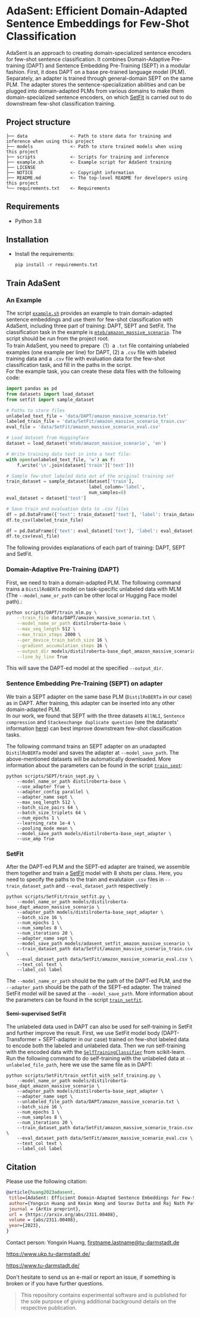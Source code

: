 # AdaSent: Efficient Domain-Adapted Sentence Embeddings for Few-Shot Classification

AdaSent is an approach to creating domain-specialized sentence encoders for few-shot sentence classification. It combines Domain-Adaptive Pre-training (DAPT) and Sentence Embedding Pre-Training (SEPT) in a modular fashion. First, it does DAPT on a base pre-trained language model (PLM). Separately, an adapter is trained through general-domain SEPT on the same PLM. The adapter stores the sentence-specialization abilities and can be plugged into domain-adapted PLMs from various domains to make them domain-specialized sentence encoders, on which [SetFit](https://github.com/huggingface/setfit) is carried out to do downstream few-shot classification training. 

## Project structure
```
├── data                <- Path to store data for training and inference when using this project
├── models              <- Path to store trained models when using this project
├── scripts             <- Scripts for training and inference
├── example.sh          <- Example script for AdaSent training
├── LICENSE  
├── NOTICE              <- Copyright information
├── README.md           <- The top-level README for developers using this project
└── requirements.txt    <- Requirements  
```

## Requirements
* Python 3.8

## Installation
* Install the requirements:

    ```
    pip install -r requirements.txt
    ```

## Train AdaSent
### An Example
The script [`example.sh`](example.sh) provides an example to train domain-adapted sentence embeddings and use them for few-shot classification with AdaSent, including three part of training: DAPT, SEPT and SetFit. The classification task in the example is [`mteb/amazon_massive_scenario`](https://huggingface.co/datasets/mteb/amazon_massive_scenario). The script should be run from the project root.  
To train AdaSent, you need to prepare（1）a `.txt` file containing unlabeled examples (one example per line) for DAPT, (2) a `.csv` file with labeled training data and a `.csv` file with evaluation data for the few-shot classification task, and fill in the paths in the script.   
For the example task, you can create these data files with the following code:
```python
import pandas as pd
from datasets import load_dataset
from setfit import sample_dataset

# Paths to store files
unlabeled_text_file = 'data/DAPT/amazon_massive_scenario.txt'
labeled_train_file = 'data/SetFit/amazon_massive_scenario_train.csv'
eval_file = 'data/SetFit/amazon_massive_scenario_eval.csv'

# Load dataset from Huggingface
dataset = load_dataset('mteb/amazon_massive_scenario', 'en')

# Write training data text in into a text file:
with open(unlabeled_text_file, 'w') as f:
    f.write('\n'.join(dataset['train']['text']))

# Sample few-shot labeled data out of the original training set
train_dataset = sample_dataset(dataset['train'], 
                               label_column='label', 
                               num_samples=8)
eval_dataset = dataset['test']

# Save train and evaluation data to .csv files
df = pd.DataFrame({'text': train_dataset['text'], 'label': train_dataset['label']})
df.to_csv(labeled_train_file)

df = pd.DataFrame({'text': eval_dataset['text'], 'label': eval_dataset['label']})
df.to_csv(eval_file)
``` 

The following provides explanations of each part of training: DAPT, SEPT and SetFit.  
 
### Domain-Adaptive Pre-Training (DAPT)
First, we need to train a domain-adapted PLM. The following command trains a `DistilRoBERTa` model on task-specific unlabeled data with MLM (The `--model_name_or_path` can be other local or Hugging Face model path).:

```bash
python scripts/DAPT/train_mlm.py \
    --train_file data/DAPT/amazon_massive_scenario.txt \
    --model_name_or_path distilroberta-base \
    --max_seq_length 512 \
    --max_train_steps 2000 \
    --per_device_train_batch_size 16 \
    --gradient_accumulation_steps 16 \
    --output_dir models/distilroberta-base_dapt_amazon_massive_scenario \
    --line_by_line True
```
This will save the DAPT-ed model at the specified `--output_dir`.

### Sentence Embedding Pre-Training (SEPT) on adapter
We train a SEPT adapter on the same base PLM (`DistilRoBERTa` in our case) as in DAPT. After training, this adapter can be inserted into any other domain-adapted PLM.  
In our work, we found that SEPT with the three datasets `AllNLI`, `Sentence compression` and `Stackexchange duplicate question` (see the datasets' information [here](https://www.sbert.net/examples/training/paraphrases/README.html)) can best improve downstream few-shot classification tasks. 

The following command trains an SEPT adapter on an unadapted `DistilRoBERTa` model and saves the adapter at `--model_save_path`. The above-mentioned datasets will be automatically downloaded. More information about the parameters can be found in the script [`train_sept`](scripts/SEPT/train_sept.py): 
```
python scripts/SEPT/train_sept.py \
    --model_name_or_path distilroberta-base \
    --use_adapter True \
    --adapter_config parallel \
    --adapter_name sept \
    --max_seq_length 512 \
    --batch_size_pairs 64 \
    --batch_size_triplets 64 \
    --num_epochs 1 \
    --learning_rate 1e-4 \
    --pooling_mode mean \
    --model_save_path models/distilroberta-base_sept_adapter \
    --use_amp True
```

### SetFit
After the DAPT-ed PLM and the SEPT-ed adapter are trained, we assemble them together and train a [SetFit](https://github.com/huggingface/setfit) model with 8 shots per class. Here, you need to specify the paths to the train and evalutaion `.csv` files in `--train_dataset_path` and `--eval_dataset_path` respectively 
:
```
python scripts/SetFit/train_setfit.py \
    --model_name_or_path models/distilroberta-base_dapt_amazon_massive_scenario \
    --adapter_path models/distilroberta-base_sept_adapter \
    --batch_size 16 \
    --num_epochs 1 \
    --num_samples 8 \
    --num_iterations 20 \
    --adapter_name sept \
    --model_save_path models/adasent_setfit_amazon_massive_scenario \
    --train_dataset_path data/SetFit/amazon_massive_scenario_train.csv \
    --eval_dataset_path data/SetFit/amazon_massive_scenario_eval.csv \
    --text_col text \
    --label_col label
```

The `--model_name_or_path` should be the path of the DAPT-ed PLM, and the `--adapter_path` should be the path of the SEPT-ed adapter. The trained SetFit model will be saved at the `--model_save_path`. More information about the parameters can be found in the script [`train_setfit`](scripts/SetFit/train_setfit.py).

#### Semi-supervised SetFit
The unlabeled data used in DAPT can also be used for self-training in SetFit and further improve the result. First, we use SetFit model body (DAPT-Transformer + SEPT-adapter in our case) trained on few-shot labeled data to encode both the labeled and unlabeled data. Then we run self-training with the encoded data with the [`SelfTrainingClassifier`](https://scikit-learn.org/stable/modules/generated/sklearn.semi_supervised.SelfTrainingClassifier.html) from scikit-learn.   
Run the following command to do self-training with the unlabeled data at `--unlabeled_file_path`, here we use the same file as in DAPT:
```
python scripts/SetFit/train_setfit_with_self_training.py \
    --model_name_or_path models/distilroberta-base_dapt_amazon_massive_scenario \
    --adapter_path models/distilroberta-base_sept_adapter \
    --adapter_name sept \
    --unlabeled_file_path data/DAPT/amazon_massive_scenario.txt \
    --batch_size 16 \
    --num_epochs 1 \
    --num_samples 8 \
    --num_iterations 20 \
    --train_dataset_path data/SetFit/amazon_massive_scenario_train.csv \
    --eval_dataset_path data/SetFit/amazon_massive_scenario_eval.csv \
    --text_col text \
    --label_col label
```

## Citation
Please use the following citation:
```bibtex
@article{huang2023adasent,
 title={AdaSent: Efficient Domain-Adapted Sentence Embeddings for Few-Shot Classification}, 
 author={Yongxin Huang and Kexin Wang and Sourav Dutta and Raj Nath Patel and Goran Glavaš and Iryna Gurevych},
 journal = {ArXiv preprint},
 url = {https://arxiv.org/abs/2311.00408},
 volume = {abs/2311.00408},
 year={2023},
}
```

Contact person: Yongxin Huang, firstname.lastname@tu-darmstadt.de

https://www.ukp.tu-darmstadt.de/

https://www.tu-darmstadt.de/


Don't hesitate to send us an e-mail or report an issue, if something is broken or if you have further questions.

> This repository contains experimental software and is published for the sole purpose of giving additional background details on the respective publication. 
